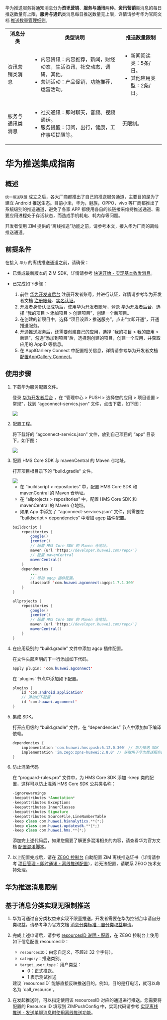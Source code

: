 华为推送服务将通知消息分为**资讯营销**、**服务与通讯**两种。**资讯营销**类消息的每日推送数量有上限，**服务与通讯**类消息每日推送数量无上限，详情请参考华为官网文档 <a href="https://developer.huawei.com/consumer/cn/doc/development/HMSCore-Guides/message-restriction-description-0000001361648361?ha_source=hms5" target="_blank" rel="noreferrer noopener">推送数量管理细则</a>。

<table>
<tbody><tr>
<th>消息分类</th>
<th>类型说明</th>
<th>推送数量限制</th>
</tr>
<tr>
<td>资讯营销类消息</td>
<td><ul><li>内容资讯：内容推荐，新闻，财经动态，生活资讯，社交动态，调研，其他。</li><li>营销活动：产品促销，功能推荐，运营活动。</li></ul></td>
<td><ul><li>新闻阅读类：5条/日。</li><li>其他应用类型：2条/日。</li></ul></td>
</tr>
<tr>
<td>服务与通讯类消息</td>
<td><ul><li>社交通讯：即时聊天，音频、视频通话。</li><li>服务提醒：订阅，出行，健康，工作事项提醒等。</li></ul></td>
<td>无限制。</td>
</tr>
</tbody></table>

# 华为推送集成指南

## 概述

`统一推送联盟` 成立之后，各大厂商都推出了自己的推送服务通道，主要目的是为了建立 Android 推送生态。目前小米，华为，魅族，OPPO，vivo 等厂商都推出了系统级别的推送通道，避免了各家 APP 都使用各自的长链接来维持推送通道、需要应用进程处于存活状态，而造成手机耗电、耗内存等问题。

开发者使用 ZIM 提供的“离线推送”功能之前，请参考本文，接入华为厂商的离线推送通道。  

## 前提条件

在接入 `华为` 的离线推送通道之前，请确保：

- 已集成最新版本的 ZIM SDK，详情请参考 [快速开始 - 实现基本收发消息](/zim-uniapp/send-and-receive-messages)。
- 已完成如下步骤：

    1. 前往 <a href="https://developer.huawei.com/consumer/cn/" target="_blank" rel="noreferrer noopener">华为开发者后台</a> 注册开发者账号，并进行认证，详情请参考华为开发者文档 <a href="https://developer.huawei.com/consumer/cn/doc/start/registration-and-verification-0000001053628148" target="_blank" rel="noreferrer noopener">注册帐号</a>、<a href="https://developer.huawei.com/consumer/cn/doc/start/itrna-0000001076878172" target="_blank" rel="noreferrer noopener">实名认证</a>。
    2. 开发者身份认证成功后，使用华为开发者账号，登录 <a href="https://developer.huawei.com/consumer/cn/" target="_blank" rel="noreferrer noopener">华为开发者后台</a>，选择 “我的项目 > 添加项目 > 创建项目”，创建一个新项目。
    3. 在创建的新项目中，选择 “项目设置> 推送服务”，点击“立即开通”，开通推送服务。
    4. 开通推送服务后，还需要创建自己的应用，选择 “我的项目 > 我的应用 > 新建”，勾选“添加到项目”后，选择刚创建的项目，创建一个应用，并获取应用的 AppID 等信息。
    5. 在 ApplGarllery Connect 中配置相关信息，详情请参考华为开发者文档 [配置AppGallery Connect](https://developer.huawei.com/consumer/cn/doc/HMSCore-Guides/android-config-agc-0000001050170137)。 

## 使用步骤

1. 下载华为服务配置文件。

    登录 <a href="https://developer.huawei.com/consumer/cn/" target="_blank" rel="noreferrer noopener">华为开发者后台</a> ，在 “管理中心 > PUSH > 选择您的应用 > 项目设置 > 常规”，找到 “agconnect-servics.json” 文件，点击下载，如下图：
    <Frame width="512" height="auto" caption=""><img src="https://doc-media.zego.im/sdk-doc/Pics/ZIM/OfflinePush/offline_push_huawei_1.jpeg" /></Frame>

2. 配置工程。 

    将下载好的 “agconnect-servics.json” 文件，放到自己项目的 “app” 目录下，如下图：

    <Frame width="512" height="auto" caption=""><img src="https://doc-media.zego.im/sdk-doc/Pics/ZIM/offline_push_huawei_json.png" /></Frame>

3. 配置 HMS Core SDK 与 mavenCentral 的 Maven 仓地址。

    打开项目根目录下的 ”build.gradle“ 文件。

    <Frame width="256" height="auto" caption=""><img src="https://doc-media.zego.im/sdk-doc/Pics/ZIM/offline_push_huawei_hms_sdk.png" /></Frame>

    - 在 “buildscript > repositories” 中，配置 HMS Core SDK 和 mavenCentral 的 Maven 仓地址。
    - 在 “allprojects > repositories” 中，配置 HMS Core SDK 和 mavenCentral 的 Maven 仓地址。
    - 如果 App 中添加了 “agconnect-services.json” 文件，则需要在 “buildscript > dependencies” 中增加 agcp 插件配置。

    ```java
    buildscript {
        repositories {
            google()
            jcenter()
            // 配置 HMS Core SDK 的 Maven 仓地址。
            maven {url 'https://developer.huawei.com/repo/'}
            // 配置 mavenCentral
            mavenCentral()
        }
        dependencies {
            ...
            // 增加 agcp 插件配置。
            classpath 'com.huawei.agconnect:agcp:1.7.1.300'
        }
    }

    allprojects {
        repositories {
            google()
            jcenter()
            // 配置 HMS Core SDK 的 Maven 仓地址。
            maven {url 'https://developer.huawei.com/repo/'}
            mavenCentral()
        }
    } 
    ```

4. 在应用级别的 “build.gradle” 文件中添加 agcp 插件配置。

    <Tabs>
    <Tab title="方式1">
    
    在文件头部声明的下一行添加如下代码。

    ```java
    apply plugin: 'com.huawei.agconnect'
    ```
    </Tab>
    <Tab title="方式2">
    在 `plugins` 节点中添加如下配置。

    ```java
    plugins {
        id 'com.android.application'
        // 添加如下配置
        id 'com.huawei.agconnect'
    }
    ```
    </Tab>
    </Tabs>

5. 集成 SDK。

    打开应用级的 “build.gradle” 文件，在 “dependencies” 节点中添加如下编译依赖。

    ```groovy
    dependencies {
        implementation 'com.huawei.hms:push:6.12.0.300' // 华为推送 SDK
        implementation 'im.zego:zpns-huawei:2.8.0' // 获取用于华为推送服务的 ZPNs 库
    }
    ```

6. 防止混淆代码

    在 “proguard-rules.pro” 文件中，为 HMS Core SDK  添加 -keep 类的配置，这样可以防止混淆 HMS Core SDK 公共类名称：

    ```java
    -ignorewarnings
    -keepattributes *Annotation*
    -keepattributes Exceptions
    -keepattributes InnerClasses
    -keepattributes Signature
    -keepattributes SourceFile,LineNumberTable
    -keep class com.huawei.hianalytics.**{*;}
    -keep class com.huawei.updatesdk.**{*;}
    -keep class com.huawei.hms.**{*;}
    ```
    
    添加完上述代码后，如果您需要了解更多混淆相关的内容，请查看华为官方文档 <a href="https://developer.huawei.com/consumer/cn/doc/development/HMSCore-Guides/android-config-obfuscation-scripts-0000001050176973" target="_blank" rel="noreferrer noopener">配置混淆脚本</a>。

7. 以上配置完成后，请在 [ZEGO 控制台](https://console.zego.im/) 自助配置 ZIM 离线推送证书（详情请参考 [项目管理 - 即时通讯 - 离线推送配置](https://doc-zh.zego.im/article/16233)），若无法配置，请联系 ZEGO 技术支持处理。

## 华为推送消息限制

<Content />

## 基于消息分类实现无限制推送

1. 华为可通过自分类权益来实现不限量推送，开发者需要在华为控制台申请自分类权益，请参考华为官方文档 <a href="https://developer.huawei.com/consumer/cn/doc/development/HMSCore-Guides/message-classification-0000001149358835#section3410731125514" target="_blank" rel="noreferrer noopener">消息分类标准 - 自分类权益申请</a>。
2. 完成上述申请后，请参考 [resourcesID 说明 - 配置](/zim-uniapp/offline-push-notifications/resourcesid-introduction#配置)，在 ZEGO 控制台上使用如下信息配置 resourcesID：
    - `resourcesID`：由您自定义，不超过 32 个字符）。
    - `category`：推送类别。
    - `target_user_type`：用户类型：
        - 0：正式推送。
        - 1 表示测试推送

    <Note title="说明">
    建议 `resourcesID` 能够直接反映推送目的。例如，目的是打电话，就可以命名为 `call_resource`。
    </Note>

3. 在发起推送时，可以指定使用该 resourcesID 对应的通道进行推送。您需要将配置的 Resource ID 填写到 ZIMPushConfig 中，实现代码请参考 [实现离线推送 - 发送单聊消息时使用离线推送功能](/zim-uniapp/offline-push-notifications/implement-offline-push-notification#场景-1发送单聊消息时使用离线推送功能)。

<Content />